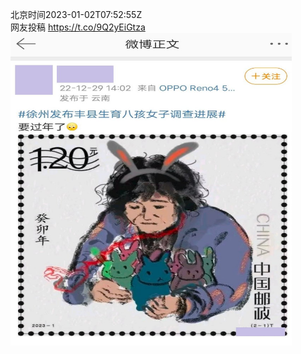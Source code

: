 北京时间2023-01-02T07:52:55Z<br>网友投稿 https://t.co/9Q2yEiGtza<br><img src='/temp/image/2023/y-Month-1/1609699220415516672_0.jpg' width='450' height='500'><br><br>